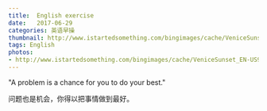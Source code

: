 ```yaml
---
title:  English exercise
date:   2017-06-29
categories: 英语早操
thumbnail: http://www.istartedsomething.com/bingimages/cache/VeniceSunset_EN-US9661879063_1366x768.jpg
tags: English
photos:
- http://www.istartedsomething.com/bingimages/cache/VeniceSunset_EN-US9661879063_1366x768.jpg
---
```


"A problem is a chance for you to do your best."
<p>问题也是机会，你得以把事情做到最好。</p>
